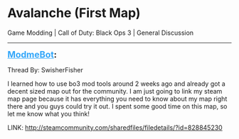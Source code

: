 # Avalanche (First Map)
Game Modding | Call of Duty: Black Ops 3 | General Discussion

---
<strong style="font-size: 1.4em;"><span style="text-decoration: underline;text-decoration-color: #34a7f9;"><span style="color:#34a7f9;">ModmeBot</span></span>:</strong>

<p>Thread By: SwisherFisher<br /><p style="text-align:left;">I learned how to use bo3 mod tools around 2 weeks ago and already got a decent sized map out for the community. I am just going to link my steam map page because it has everything you need to know about my map right there and you guys could try it out. I spent some good time on this map, so let me know what you think!</p><p style="text-align:left;"></p><p style="text-align:left;">LINK: <a href="http://steamcommunity.com/sharedfiles/filedetails/?id=828845230">http://steamcommunity.com/sharedfiles/filedetails/?id=828845230</a></p><p style="text-align:left;"></p><p style="text-align:left;"></p></p>
